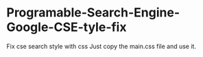 # Programable-Search-Engine-Google-CSE-tyle-fix
Fix cse search style with css
Just copy the main.css file and use it.
